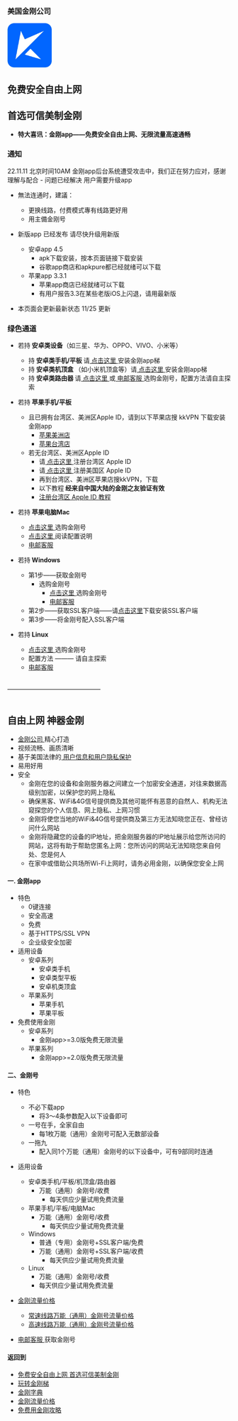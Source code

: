 ### 美国金刚公司
<img src="https://github.com/a2zitpro/web/blob/master/kkLOGO/kkLogoSmall.PNG" alt="kk Logo" width="100"/>

<!-- ![image](/kkLOGO/kkLogoSmall.PNG) -->

## 免费安全自由上网
## 首选可信美制金刚
- <strong>特大喜讯：金刚app——免费安全自由上网、无限流量高速通畅</strong>

### 通知
22.11.11 北京时间10AM 金刚app后台系统遭受攻击中，我们正在努力应对，感谢理解与配合 - 问题已经解决 用户需要升级app
- 無法连通时，建議：
  - 更换线路，付费模式專有线路更好用
  - 用主備金刚号
- 新版app 已经发布 请尽快升级用新版 
  - 安卓app 4.5 
    - apk下载安装，按本页面链接下载安装
    - 谷歌app商店和apkpure都已经就绪可以下载
  - 苹果app 3.3.1 
    - 苹果app商店已经就绪可以下载   
    - 有用户报告3.3在某些老版iOS上闪退，请用最新版   
 
- 本页面会更新最新状态 11/25 更新

### 绿色通道

- 若持<strong> 安卓类设备</strong>（如三星、华为、OPPO、VIVO、小米等）
    - 持<strong> 安卓类手机/平板 </strong> 请[ 点击这里 ](https://github.com/a2zitpro/web/blob/master/GetkkAppForAndroid.md)安装金刚app梯
    - 持<strong> 安卓类机顶盒 </strong>（如小米机顶盒等）请[ 点击这里 ](https://github.com/a2zitpro/web/blob/master/LadderFree/Android/TVBox/KKLadderAPP/KKLadderAPPConfigure.md) 安装金刚app梯
    - 持<strong> 安卓类路由器 </strong> 请[ 点击这里 ](https://www.atozitpro.net/zh/shop/)或[ 电邮客服 ](mailto:cs@a2zit.us)选购金刚号，配置方法请自主探索

- 若持<strong> 苹果手机/平板</strong>
  - 且已拥有台湾区、美洲区Apple ID，请到以下苹果店搜 kkVPN 下载安装金刚app
    - [苹果美洲店](https://apps.apple.com/us/app/kkvpn/id1530649322)
    - [苹果台湾店](https://apps.apple.com/tw/app/kkvpn/id1530649322)
  - 若无台湾区、美洲区Apple ID
    - 请[ 点击这里 ](https://github.com/a2zitpro/web/blob/master/LadderFree/kkDictionary/kkAppLadder/iOS/CreatAppleIDofTaiwan.md)注册台湾区 Apple ID
    - 请[ 点击这里 ](https://github.com/a2zitpro/web/blob/master/LadderFree/kkDictionary/kkAppLadder/iOS/CreatAppleIDofAmeric.md)注册美国区 Apple ID
    - 再到台湾区、美洲区苹果店搜kkVPN，下载
    - 以下教程<Strong> 经来自中国大陆的金刚之友验证有效 </Strong>
    - [注册台湾区 Apple ID 教程 ](https://github.com/a2zitpro/web/blob/master/LadderFree/kkDictionary/kkAppLadder/iOS/CreatAppleIDofTaiwan.md)

- 若持<strong> 苹果电脑Mac</strong>
  - [点击这里 ](https://www.atozitpro.net/zh/shop/)选购金刚号
  - [点击这里 ](https://github.com/a2zitpro/web/blob/master/LadderFree/Apple/MacOS/KKLadderKKID/KKLadderKKIDConfigure.md)阅读配置说明
  - [电邮客服 ](mailto:cs@a2zit.us)

- 若持<strong> Windows</strong>
  - 第1步——获取金刚号
    - 选购金刚号
      - [点击这里 ](https://www.atozitpro.net/zh/shop/)选购金刚号
      - [电邮客服 ](mailto:cs@a2zit.us)
  - 第2步——获取SSL客户端——请[点击这里](https://github.com/a2zitpro/web/blob/master/LadderFree/Windows/WinAllVersion/KKLadderAPP/KKLadderAPPConfigure.md)下载安装SSL客户端
  - 第3步——将金刚号配入SSL客户端

- 若持<strong> Linux</strong>
  - [点击这里 ](https://www.atozitpro.net/zh/shop/)选购金刚号
  - 配置方法 ——— 请自主探索
  - [电邮客服 ](mailto:cs@a2zit.us)

<br>
———————————————
<br>
<br>


## 自由上网 神器金刚

- [ 金刚公司 ](https://github.com/a2zitpro/web/blob/master/LadderFree/kkDictionary/Atozitpro.md)精心打造
- 视频流畅、画质清晰
- 基于美国法律的[ 用户信息和用户隐私保护 ](https://github.com/a2zitpro/web/blob/master/LadderFree/kkDictionary/KKEnduserContract.md)
- 易用好用
- 安全
  - 金刚在您的设备和金刚服务器之间建立一个加密安全通道，对往来数据高级别加密，以保护您的网上隐私
  - 确保黑客、WiFi&4G信号提供商及其他可能怀有恶意的自然人、机构无法窥探您的个人信息、网上隐私、上网习惯
  - 金刚将使您当地的WiFi&4G信号提供商及第三方无法知晓您正在、曾经访问什么网站
  - 金刚将隐藏您的设备的IP地址，把金刚服务器的IP地址展示给您所访问的网站，这将有助于帮助您匿名上网：您所访问的网站无法知晓您来自何处、您是何人
  - 在家中或借助公共场所Wi-Fi上网时，请务必用金刚，以确保您安全上网
 
#### 一. 金刚app
- 特色
  - 0键连接
  - 安全高速 
  - 免费
  - 基于HTTPS/SSL VPN 
  - 企业级安全加密
- 适用设备
  - 安卓系列
    - 安卓类手机
    - 安卓类型平板
    - 安卓机类顶盒
  - 苹果系列
    - 苹果手机
    - 苹果平板
- 免费使用金刚
  - 安卓系列
    - 金刚app>=3.0版免费无限流量
  - 苹果系列
    - 金刚app>=2.0版免费无限流量
#### 二、金刚号
- 特色

  - 不必下载app 
    - 将3～4条参数配入以下设备即可
  - 一号在手，全家自由
    - 每1枚万能（通用）金刚号可配入无数部设备
  - 一拖九
    - 配入同1个万能（通用）金刚号的以下设备中，可有9部同时连通

- 适用设备
  - 安卓类手机/平板/机顶盒/路由器
    - 万能（通用）金刚号/收费
      - 每天供应少量试用免费流量
  - 苹果手机/平板/电脑Mac
    - 万能（通用）金刚号/收费
      - 每天供应少量试用免费流量
  - Windows
    - 普通（专用）金刚号+SSL客户端/免费
    - 万能（通用）金刚号+SSL客户端/收费
      - 每天供应少量试用免费流量
  - Linux
    - 万能（通用）金刚号/收费
    - 每天供应少量试用免费流量
- [金刚流量价格](https://github.com/a2zitpro/web/blob/master/LadderFree/kkDictionary/Price/KKDTPrice.md)
  - [常速线路万能（通用）金刚号流量价格](https://github.com/a2zitpro/web/blob/master/LadderFree/kkDictionary/Price/KKDTPriceOfKKID_SpeedLevel01.md)
  - [高速线路万能（通用）金刚号流量价格](https://github.com/a2zitpro/web/blob/master/LadderFree/kkDictionary/Price/KKDTPriceOfKKID_SpeedLevel02.md)

- [电邮客服 ](mailto:cs@a2zitpro.com)获取金刚号

#### 返回到
- [免费安全自由上网 首选可信美制金刚](https://github.com/a2zitpro/web/blob/master/%E5%BE%80%E5%90%8E%E7%BF%BB.md)
- [玩转金刚梯](https://github.com/a2zitpro/web/blob/master/LadderFree/A.md)
- [金刚字典](https://github.com/a2zitpro/web/blob/master/LadderFree/kkDictionary/KKDictionary.md)
- [金刚流量价格](https://github.com/a2zitpro/web/blob/master/LadderFree/kkDictionary/Price/KKDTPrice.md)
- [免费用金刚攻略](https://github.com/a2zitpro/web/blob/master/LadderFree/kkDictionary/Twitter/Biolink.md)
